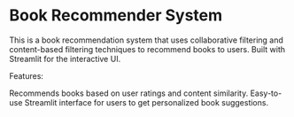 # Book Recommender System

This is a book recommendation system that uses collaborative filtering and content-based filtering techniques to recommend books to users. Built with Streamlit for the interactive UI.

Features:

Recommends books based on user ratings and content similarity.
Easy-to-use Streamlit interface for users to get personalized book suggestions.
